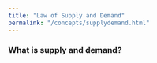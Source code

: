 ```yaml
---
title: "Law of Supply and Demand"
permalink: "/concepts/supplydemand.html"
---
```


### What is supply and demand?

